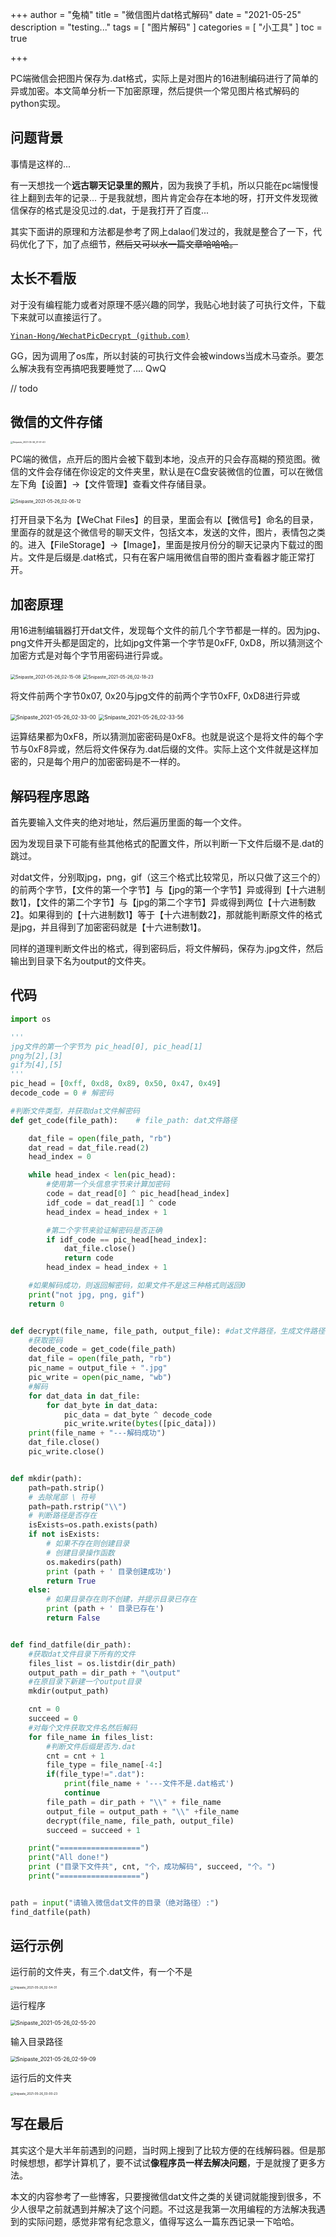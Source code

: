 +++
author = "兔楠"
title = "微信图片dat格式解码"
date = "2021-05-25"
description = "testing..."
tags = [
    "图片解码"
]
categories = [
    "小工具"
]
toc = true

+++

PC端微信会把图片保存为.dat格式，实际上是对图片的16进制编码进行了简单的异或加密。本文简单分析一下加密原理，然后提供一个常见图片格式解码的python实现。

<!--more-->

## 问题背景

事情是这样的...

有一天想找一个**远古聊天记录里的照片**，因为我换了手机，所以只能在pc端慢慢往上翻到去年的记录... 于是我就想，图片肯定会存在本地的呀，打开文件发现微信保存的格式是没见过的.dat，于是我打开了百度...

其实下面讲的原理和方法都是参考了网上dalao们发过的，我就是整合了一下，代码优化了下，加了点细节，~~然后又可以水一篇文章哈哈哈。~~



## 太长不看版

对于没有编程能力或者对原理不感兴趣的同学，我贴心地封装了可执行文件，下载下来就可以直接运行了。

[`Yinan-Hong/WechatPicDecrypt (github.com)`](https://github.com/Yinan-Hong/WechatPicDecrypt)

GG，因为调用了os库，所以封装的可执行文件会被windows当成木马查杀。要怎么解决我有空再搞吧我要睡觉了.... QwQ

// todo


## 微信的文件存储



<img src="../WechatPicDecryptPic/Snipaste_2021-05-26_01-51-40.png" alt="Snipaste_2021-05-26_01-51-40" style="zoom: 25%;" />

PC端的微信，点开后的图片会被下载到本地，没点开的只会存高糊的预览图。微信的文件会存储在你设定的文件夹里，默认是在C盘安装微信的位置，可以在微信左下角【设置】→【文件管理】查看文件存储目录。

<img src="../WechatPicDecryptPic/Snipaste_2021-05-26_02-06-12.png" alt="Snipaste_2021-05-26_02-06-12" style="zoom:50%;" />

打开目录下名为【WeChat Files】的目录，里面会有以【微信号】命名的目录，里面存的就是这个微信号的聊天文件，包括文本，发送的文件，图片，表情包之类的。进入【FileStorage】→【Image】，里面是按月份分的聊天记录内下载过的图片。文件是后缀是.dat格式，只有在客户端用微信自带的图片查看器才能正常打开。



## 加密原理



用16进制编辑器打开dat文件，发现每个文件的前几个字节都是一样的。因为jpg、png文件开头都是固定的，比如jpg文件第一个字节是0xFF, 0xD8，所以猜测这个加密方式是对每个字节用密码进行异或。

<img src="../WechatPicDecryptPic/Snipaste_2021-05-26_02-15-08.png" alt="Snipaste_2021-05-26_02-15-08" style="zoom: 50%;" />

<img src="../WechatPicDecryptPic/Snipaste_2021-05-26_02-18-23.png" alt="Snipaste_2021-05-26_02-18-23" style="zoom:50%;" />

将文件前两个字节0x07, 0x20与jpg文件的前两个字节0xFF, 0xD8进行异或

<img src="../WechatPicDecryptPic/Snipaste_2021-05-26_02-33-00.png" alt="Snipaste_2021-05-26_02-33-00" style="zoom:60%;" />

<img src="../WechatPicDecryptPic/Snipaste_2021-05-26_02-33-56.png" alt="Snipaste_2021-05-26_02-33-56" style="zoom:60%;" />

运算结果都为0xF8，所以猜测加密密码是0xF8。也就是说这个是将文件的每个字节与0xF8异或，然后将文件保存为.dat后缀的文件。实际上这个文件就是这样加密的，只是每个用户的加密密码是不一样的。



## 解码程序思路



首先要输入文件夹的绝对地址，然后遍历里面的每一个文件。

因为发现目录下可能有些其他格式的配置文件，所以判断一下文件后缀不是.dat的跳过。

对dat文件，分别取jpg，png，gif（这三个格式比较常见，所以只做了这三个的）的前两个字节，【文件的第一个字节】与【jpg的第一个字节】异或得到【十六进制数1】，【文件的第二个字节】与【jpg的第二个字节】异或得到两位【十六进制数2】。如果得到的【十六进制数1】等于【十六进制数2】，那就能判断原文件的格式是jpg，并且得到了加密密码就是【十六进制数1】。

同样的道理判断文件出的格式，得到密码后，将文件解码，保存为.jpg文件，然后输出到目录下名为output的文件夹。

## 代码

```python
import os

'''
jpg文件的第一个字节为 pic_head[0], pic_head[1]
png为[2],[3]
gif为[4],[5]
'''
pic_head = [0xff, 0xd8, 0x89, 0x50, 0x47, 0x49]
decode_code = 0 # 解密码

#判断文件类型，并获取dat文件解密码
def get_code(file_path):    # file_path: dat文件路径

    dat_file = open(file_path, "rb")
    dat_read = dat_file.read(2)
    head_index = 0

    while head_index < len(pic_head):
        #使用第一个头信息字节来计算加密码
        code = dat_read[0] ^ pic_head[head_index]
        idf_code = dat_read[1] ^ code
        head_index = head_index + 1

        #第二个字节来验证解密码是否正确
        if idf_code == pic_head[head_index]:
            dat_file.close()
            return code
        head_index = head_index + 1

    #如果解码成功，则返回解密码，如果文件不是这三种格式则返回0
    print("not jpg, png, gif")
    return 0


def decrypt(file_name, file_path, output_file): #dat文件路径，生成文件路径
    #获取密码
    decode_code = get_code(file_path)
    dat_file = open(file_path, "rb")
    pic_name = output_file + ".jpg"
    pic_write = open(pic_name, "wb")
    #解码
    for dat_data in dat_file:
        for dat_byte in dat_data:
            pic_data = dat_byte ^ decode_code
            pic_write.write(bytes([pic_data]))
    print(file_name + "---解码成功")
    dat_file.close()
    pic_write.close()


def mkdir(path):
    path=path.strip()
    # 去除尾部 \ 符号
    path=path.rstrip("\\")
    # 判断路径是否存在
    isExists=os.path.exists(path)
    if not isExists:
        # 如果不存在则创建目录
        # 创建目录操作函数
        os.makedirs(path)
        print (path + ' 目录创建成功')
        return True
    else:
        # 如果目录存在则不创建，并提示目录已存在
        print (path + ' 目录已存在')
        return False


def find_datfile(dir_path):
    #获取dat文件目录下所有的文件
    files_list = os.listdir(dir_path)
    output_path = dir_path + "\output"
    #在原目录下新建一个output目录
    mkdir(output_path)

    cnt = 0
    succeed = 0
    #对每个文件获取文件名然后解码
    for file_name in files_list:
        #判断文件后缀是否为.dat
        cnt = cnt + 1
        file_type = file_name[-4:]
        if(file_type!=".dat"):
            print(file_name + '---文件不是.dat格式')
            continue
        file_path = dir_path + "\\" + file_name
        output_file = output_path + "\\" +file_name
        decrypt(file_name, file_path, output_file)
        succeed = succeed + 1

    print("==================")
    print("All done!")
    print ("目录下文件共", cnt, "个，成功解码", succeed, "个。")
    print("==================")


path = input("请输入微信dat文件的目录（绝对路径）:")
find_datfile(path)
```

## 运行示例

运行前的文件夹，有三个.dat文件，有一个不是

<img src="../WechatPicDecryptPic/Snipaste_2021-05-26_02-54-31.png" alt="Snipaste_2021-05-26_02-54-31" style="zoom: 33%;" />

运行程序

<img src="../WechatPicDecryptPic/Snipaste_2021-05-26_02-55-20.png" alt="Snipaste_2021-05-26_02-55-20" style="zoom:60%;" />

输入目录路径

<img src="../WechatPicDecryptPic/Snipaste_2021-05-26_02-59-09.png" alt="Snipaste_2021-05-26_02-59-09" style="zoom:60%;" />

运行后的文件夹

<img src="../WechatPicDecryptPic/Snipaste_2021-05-26_03-00-23.png" alt="Snipaste_2021-05-26_03-00-23" style="zoom: 33%;" />



## 写在最后

其实这个是大半年前遇到的问题，当时网上搜到了比较方便的在线解码器。但是那时候想想，都学计算机了，要不试试**像程序员一样去解决问题**，于是就搜了更多方法。

本文的内容参考了一些博客，只要搜微信dat文件之类的关键词就能搜到很多，不少人很早之前就遇到并解决了这个问题。不过这是我第一次用编程的方法解决我遇到的实际问题，感觉非常有纪念意义，值得写这么一篇东西记录一下哈哈。

